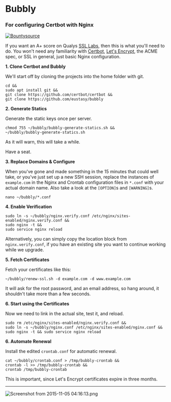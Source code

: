# Bubbly

### For configuring Certbot with Nginx

[![Bountysource](https://www.bountysource.com/badge/tracker?tracker_id=25541893)](https://www.bountysource.com/teams/eustasy/issues?tracker_ids=25541893)

If you want an A+ score on Qualys [SSL Labs](https://www.ssllabs.com/ssltest/index.html), then this is what you'll need to do. You won't need any familiarity with [Certbot](https://github.com/certbot/certbot), [Let's Encrypt](https://letsencrypt.org/), the ACME spec, or SSL in general, just basic Nginx configuration.

**1. Clone Certbot and Bubbly**

We'll start off by cloning the projects into the home folder with git.

```
cd &&
sudo apt install git &&
git clone https://github.com/certbot/certbot &&
git clone https://github.com/eustasy/bubbly
```

**2. Generate Statics**

Generate the static keys once per server.

```
chmod 755 ~/bubbly/bubbly-generate-statics.sh &&
~/bubbly/bubbly-generate-statics.sh
```

As it will warn, this will take a while.

Have a seat.

**3. Replace Domains & Configure**

When you've gone and made something in the 15 minutes that could well take, or you've just set up a new SSH session, replace the instances of `example.com` in the Nginx and Crontab configuration files in `*.conf` with your actual domain name. Also take a look at the `[OPTION]`s and `[WARNING]`s.

```
nano ~/bubbly/*.conf
```

**4. Enable Verification**

```
sudo ln -s ~/bubbly/nginx.verify.conf /etc/nginx/sites-enabled/nginx.verify.conf &&
sudo nginx -t &&
sudo service nginx reload
```

Alternatively, you can simply copy the location block from `nginx.verify.conf`, if you have an existing site you want to continue working while we upgrade.

**5. Fetch Certificates**

Fetch your certificates like this:

```
~/bubbly/renew-ssl.sh -d example.com -d www.example.com
```

It will ask for the root password, and an email address, so hang around, it shouldn't take more than a few seconds.

**6. Start using the Certificates**

Now we need to link in the actual site, test it, and reload.

```
sudo rm /etc/nginx/sites-enabled/nginx.verify.conf &&
sudo ln -s ~/bubbly/nginx.conf /etc/nginx/sites-enabled/nginx.conf &&
sudo nginx -t && sudo service nginx reload
```

**6. Automate Renewal**

Install the edited `crontab.conf` for automatic renewal.

```
cat ~/bubbly/crontab.conf > /tmp/bubbly-crontab &&
crontab -l >> /tmp/bubbly-crontab &&
crontab /tmp/bubbly-crontab
```

This is important, since Let's Encrypt certificates expire in three months.

---

![Screenshot from 2015-11-05 04:16:13.png](https://raw.githubusercontent.com/eustasy/certbot-with-nginx/master/Screenshot%20from%202015-11-05%2004%3A16%3A13.png "Screenshot from 2015-11-05 04:16:13.png")
